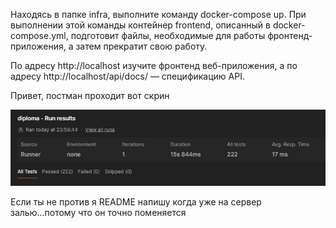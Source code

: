 Находясь в папке infra, выполните команду docker-compose up. При выполнении этой команды контейнер frontend, описанный в docker-compose.yml, подготовит файлы, необходимые для работы фронтенд-приложения, а затем прекратит свою работу.

По адресу http://localhost изучите фронтенд веб-приложения, а по адресу http://localhost/api/docs/ — спецификацию API.


Привет, постман проходит 
вот скрин

![alt text](image-1.png)


Если ты не против я README напишу когда уже на сервер залью...потому что он точно поменяется